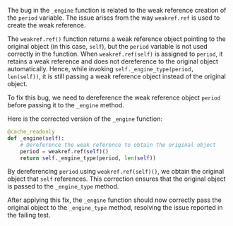 The bug in the `_engine` function is related to the weak reference creation of the `period` variable. The issue arises from the way `weakref.ref` is used to create the weak reference. 

The `weakref.ref()` function returns a weak reference object pointing to the original object (in this case, `self`), but the `period` variable is not used correctly in the function. When `weakref.ref(self)` is assigned to `period`, it retains a weak reference and does not dereference to the original object automatically. Hence, while invoking `self._engine_type(period, len(self))`, it is still passing a weak reference object instead of the original object.

To fix this bug, we need to dereference the weak reference object `period` before passing it to the `_engine` method.

Here is the corrected version of the `_engine` function:
```python
@cache_readonly
def _engine(self):
    # Dereference the weak reference to obtain the original object
    period = weakref.ref(self)()
    return self._engine_type(period, len(self))
```

By dereferencing `period` using `weakref.ref(self)()`, we obtain the original object that `self` references. This correction ensures that the original object is passed to the `_engine_type` method.

After applying this fix, the `_engine` function should now correctly pass the original object to the `_engine_type` method, resolving the issue reported in the failing test.